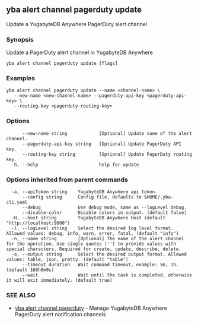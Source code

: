 ## yba alert channel pagerduty update

Update a YugabyteDB Anywhere PagerDuty alert channel

### Synopsis

Update a PagerDuty alert channel in YugabyteDB Anywhere

```
yba alert channel pagerduty update [flags]
```

### Examples

```
yba alert channel pagerduty update --name <channel-name> \
   --new-name <new-channel-name> --pagerduty-api-key <pagerduty-api-key> \
   --routing-key <pagerduty-routing-key>
```

### Options

```
      --new-name string            [Optional] Update name of the alert channel.
      --pagerduty-api-key string   [Optional] Update PagerDuty API key.
      --routing-key string         [Optional] Update PagerDuty routing key.
  -h, --help                       help for update
```

### Options inherited from parent commands

```
  -a, --apiToken string    YugabyteDB Anywhere api token.
      --config string      Config file, defaults to $HOME/.yba-cli.yaml
      --debug              Use debug mode, same as --logLevel debug.
      --disable-color      Disable colors in output. (default false)
  -H, --host string        YugabyteDB Anywhere Host (default "http://localhost:9000")
  -l, --logLevel string    Select the desired log level format. Allowed values: debug, info, warn, error, fatal. (default "info")
  -n, --name string        [Optional] The name of the alert channel for the operation. Use single quotes ('') to provide values with special characters. Required for create, update, describe, delete.
  -o, --output string      Select the desired output format. Allowed values: table, json, pretty. (default "table")
      --timeout duration   Wait command timeout, example: 5m, 1h. (default 168h0m0s)
      --wait               Wait until the task is completed, otherwise it will exit immediately. (default true)
```

### SEE ALSO

* [yba alert channel pagerduty](yba_alert_channel_pagerduty.md)	 - Manage YugabyteDB Anywhere PagerDuty alert notification channels

